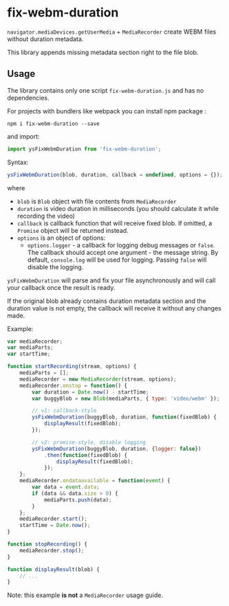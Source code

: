 # fix-webm-duration

`navigator.mediaDevices.getUserMedia` + `MediaRecorder` create WEBM files without duration metadata.

This library appends missing metadata section right to the file blob.

## Usage

The library contains only one script `fix-webm-duration.js` and has no dependencies.

For projects with bundlers like webpack you can install npm package :

```
npm i fix-webm-duration --save
```

and import:

```javascript
import ysFixWebmDuration from 'fix-webm-duration';
```

Syntax:

```javascript
ysFixWebmDuration(blob, duration, callback = undefined, options = {});
```

where
- `blob` is `Blob` object with file contents from `MediaRecorder`
- `duration` is video duration in milliseconds (you should calculate it while recording the video)
- `callback` is callback function that will receive fixed blob.
  If omitted, a `Promise` object will be returned instead.
- `options` is an object of options:
  - `options.logger` - a callback for logging debug messages or `false`.
    The callback should accept one argument - the message string.
    By default, `console.log` will be used for logging.
    Passing `false` will disable the logging.

`ysFixWebmDuration` will parse and fix your file asynchronously and will call your callback once the result is ready.

If the original blob already contains duration metadata section and the duration value is not empty, the callback will receive it without any changes made.

Example:

```javascript
var mediaRecorder;
var mediaParts;
var startTime;

function startRecording(stream, options) {
    mediaParts = [];
    mediaRecorder = new MediaRecorder(stream, options);
    mediaRecorder.onstop = function() {
        var duration = Date.now() - startTime;
        var buggyBlob = new Blob(mediaParts, { type: 'video/webm' });

        // v1: callback-style
        ysFixWebmDuration(buggyBlob, duration, function(fixedBlob) {
            displayResult(fixedBlob);
        });

        // v2: promise-style, disable logging
        ysFixWebmDuration(buggyBlob, duration, {logger: false})
            .then(function(fixedBlob) {
                displayResult(fixedBlob);
            });
    };
    mediaRecorder.ondataavailable = function(event) {
        var data = event.data;
        if (data && data.size > 0) {
            mediaParts.push(data);
        }
    };
    mediaRecorder.start();
    startTime = Date.now();
}

function stopRecording() {
    mediaRecorder.stop();
}

function displayResult(blob) {
    // ...
}
```

Note: this example **is not** a `MediaRecorder` usage guide.
